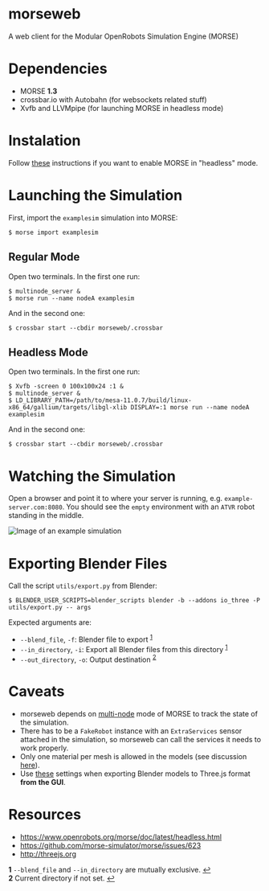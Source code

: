 morseweb
========
A web client for the Modular OpenRobots Simulation Engine (MORSE)

# Dependencies
+ MORSE **1.3**
+ crossbar.io with Autobahn (for websockets related stuff)
+ Xvfb and LLVMpipe (for launching MORSE in headless mode)

# Instalation
Follow [these](https://www.openrobots.org/morse/doc/latest/headless.html) instructions if you want to enable MORSE in "headless" mode.

# Launching the Simulation
First, import the `examplesim` simulation into MORSE:
```
$ morse import examplesim
```

## Regular Mode
Open two terminals. In the first one run:
```
$ multinode_server &
$ morse run --name nodeA examplesim
```
And in the second one:
```
$ crossbar start --cbdir morseweb/.crossbar
```

## Headless Mode
Open two terminals. In the first one run:
```
$ Xvfb -screen 0 100x100x24 :1 &
$ multinode_server &
$ LD_LIBRARY_PATH=/path/to/mesa-11.0.7/build/linux-x86_64/gallium/targets/libgl-xlib DISPLAY=:1 morse run --name nodeA examplesim
```
And in the second one:
```
$ crossbar start --cbdir morseweb/.crossbar
```

# Watching the Simulation
Open a browser and point it to where your server is running, e.g. `example-server.com:8080`. You should see the `empty` environment with an `ATVR` robot standing in the middle.

![Image of an example simulation](http://i.imgur.com/aAkIpAx.png)

# Exporting Blender Files
Call the script `utils/export.py` from Blender:
```
$ BLENDER_USER_SCRIPTS=blender_scripts blender -b --addons io_three -P utils/export.py -- args
```

Expected arguments are:
+ `--blend_file`, `-f`: Blender file to export <sup id="a1">[1](#f1)</sup>
+ `--in_directory`, `-i`: Export all Blender files from this directory <sup id="a1">[1](#f1)</sup>
+ `--out_directory`, `-o`: Output destination <sup id="a2">[2](#f2)</sup>

# Caveats
+ morseweb depends on [multi-node](http://www.openrobots.org/morse/doc/stable/multinode.html)
 mode of MORSE to track the state of the simulation.
+ There has to be a `FakeRobot` instance with an `ExtraServices` sensor attached in the simulation, so morseweb can call the services it needs to work properly.
+ Only one material per mesh is allowed in the models (see discussion [here](https://github.com/mrdoob/three.js/issues/6731#issuecomment-115308900)).
+ Use [these](http://i.imgur.com/upu855O.png) settings when exporting Blender models to Three.js format **from the GUI**.

# Resources
+ https://www.openrobots.org/morse/doc/latest/headless.html
+ https://github.com/morse-simulator/morse/issues/623
+ http://threejs.org

<b id="f1">1</b> `--blend_file` and `--in_directory` are mutually exclusive. [↩](#a1)<br>
<b id="f2">2</b> Current directory if not set. [↩](#a2)
